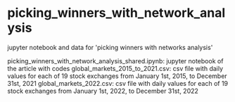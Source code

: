 # picking_winners_with_network_analysis
jupyter notebook and data for 'picking winners with networks analysis'

picking_winners_with_network_analysis_shared.ipynb: jupyter notebook of the article with codes
global_markets_2015_to_2021.csv: csv file with daily values for each of 19 stock exchanges from January 1st, 2015, to December 31st, 2021
global_markets_2022.csv: csv file with daily values for each of 19 stock exchanges from January 1st, 2022, to December 31st, 2022
